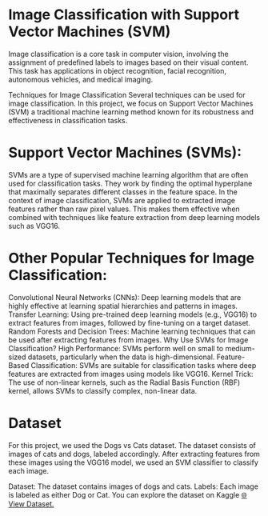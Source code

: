 # Image Classification with Support Vector Machines (SVM)
Image classification is a core task in computer vision, involving the assignment of predefined labels to images based on their visual content. 
This task has applications in object recognition, facial recognition, autonomous vehicles, and medical imaging.

Techniques for Image Classification
Several techniques can be used for image classification. 
In this project, we focus on Support Vector Machines (SVM) a traditional machine learning method known for its robustness and effectiveness in classification tasks.

# Support Vector Machines (SVMs):
SVMs are a type of supervised machine learning algorithm that are often used for classification tasks. 
They work by finding the optimal hyperplane that maximally separates different classes in the feature space. 
In the context of image classification, SVMs are applied to extracted image features rather than raw pixel values. 
This makes them effective when combined with techniques like feature extraction from deep learning models such as VGG16.

# Other Popular Techniques for Image Classification:
Convolutional Neural Networks (CNNs): Deep learning models that are highly effective at learning spatial hierarchies and patterns in images.
Transfer Learning: Using pre-trained deep learning models (e.g., VGG16) to extract features from images, followed by fine-tuning on a target dataset.
Random Forests and Decision Trees: Machine learning techniques that can be used after extracting features from images.
Why Use SVMs for Image Classification?
High Performance: SVMs perform well on small to medium-sized datasets, particularly when the data is high-dimensional.
Feature-Based Classification: SVMs are suitable for classification tasks where deep features are extracted from images using models like VGG16.
Kernel Trick: The use of non-linear kernels, such as the Radial Basis Function (RBF) kernel, allows SVMs to classify complex, non-linear data.

# Dataset
For this project, we used the Dogs vs Cats dataset. The dataset consists of images of cats and dogs, labeled accordingly. After extracting features from these images using the VGG16 model, we used an SVM classifier to classify each image.

Dataset: The dataset contains images of dogs and cats.
Labels: Each image is labeled as either Dog or Cat.
You can explore the dataset on Kaggle [🌐 View Dataset.](https://www.kaggle.com/c/dogs-vs-cats/data)

